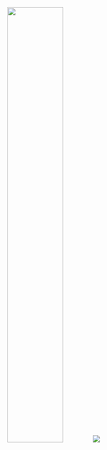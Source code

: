 <p align="center">
  <img height="50%" width="auto" src ="https://github-readme-stats.vercel.app/api/top-langs/?username=kushSharma924&layout=compact&hide_border=true&theme=ayu-mirage&bg_color=00000000&langs_count=6&hide=jupyter%20notebook,tex,css,php&exclude_repo=Pacman-AI">
  <img src ="https://github-readme-streak-stats.herokuapp.com?user=kushSharma924&theme=ayu-mirage&hide_border=true&background=FFFFFF00">
  <br>
  <br>
</p>
